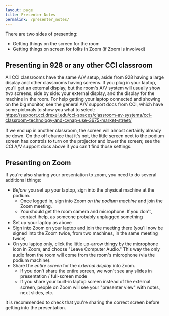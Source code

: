 ```yaml
---
layout: page
title: Presenter Notes
permalink: /presenter_notes/
---
```

There are two sides of presenting:

- Getting things on the screen for the room
- Getting things on screen for folks in Zoom (if Zoom is involved)

## Presenting in 928 or any other CCI classroom

All CCI classrooms have the same A/V setup, aside from 928 having a large display and other classrooms having screens. If you plug in your laptop, you'll get an external display, but the room's A/V system will usually show *two* screens,
side by side: your external display, and the display for the machine in the room. For help getting your laptop connected and showing on the big monitor,
see the general A/V support docs from CCI, which have some pictorals to show you what to select: https://support.cci.drexel.edu/cci-spaces/classroom-av-systems/cci-classroom-technology-and-cynap-use-3675-market-street/

If we end up in another classroom, the screen will almost certainly already be down. On the off chance that it's not, the little screen next to the podium screen has controls to turn on the projector and lower the screen; see the CCI A/V support docs above if you can't find those settings.

## Presenting on Zoom

If you're also sharing your presentation to zoom, you need to do several additional things:

- *Before* you set up your laptop, sign into the physical machine at the podium.
  + Once logged in, sign into Zoom *on the podium machine* and join the Zoom meeting.
  + You should get the room camera and microphone. If you don't, contact ihelp, as someone probably unplugged something
- Set up your laptop as above
- Sign into Zoom on your laptop and join the meeting there (you'll now be signed into the Zoom twice, from two machines, in the same meeting twice)
- On you laptop only, click the little up-arrow thingy by the microphone icon in Zoom, and choose "Leave Computer Audio." This way the only audio from the room will come from the room's microphone (via the podium machine).
- Share the *entire screen* for the *external display* into Zoom.
  + If you don't share the entire screen, we won't see any slides in presentation / full-screen mode
  + If you share your built-in laptop screen instead of the external screen, people on Zoom will see your "presenter view" with notes, next slides, etc.
 
It is recommended to check that you're sharing the correct screen before getting into the presentation.
